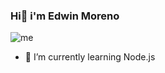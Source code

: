 ### Hi👋 i'm Edwin Moreno

![me](https://user-images.githubusercontent.com/101675655/179370927-da494f0c-eb1e-40f8-a585-b7e7c24d672a.png)


- 🌱 I’m currently learning Node.js

